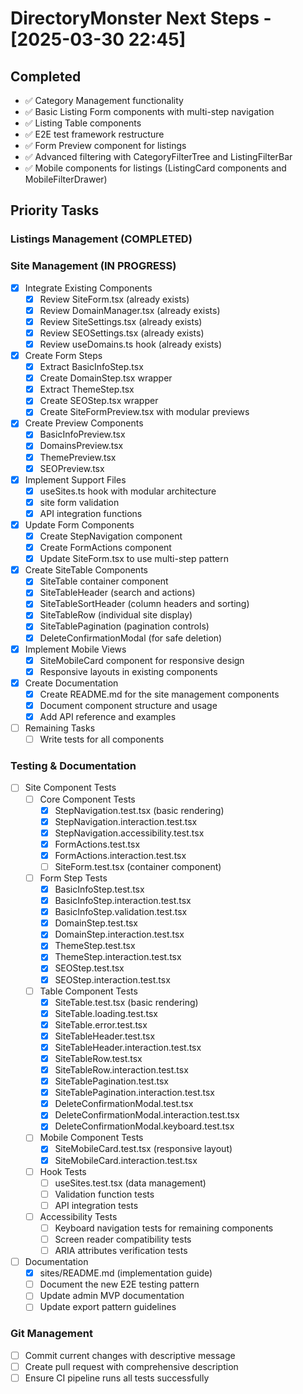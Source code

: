 # DirectoryMonster Next Steps - [2025-03-30 22:45]

## Completed
- ✅ Category Management functionality
- ✅ Basic Listing Form components with multi-step navigation
- ✅ Listing Table components
- ✅ E2E test framework restructure
- ✅ Form Preview component for listings
- ✅ Advanced filtering with CategoryFilterTree and ListingFilterBar
- ✅ Mobile components for listings (ListingCard components and MobileFilterDrawer)

## Priority Tasks

### Listings Management (COMPLETED)

### Site Management (IN PROGRESS)
- [x] Integrate Existing Components
  - [x] Review SiteForm.tsx (already exists)
  - [x] Review DomainManager.tsx (already exists)
  - [x] Review SiteSettings.tsx (already exists)
  - [x] Review SEOSettings.tsx (already exists)
  - [x] Review useDomains.ts hook (already exists)
- [x] Create Form Steps
  - [x] Extract BasicInfoStep.tsx
  - [x] Create DomainStep.tsx wrapper
  - [x] Extract ThemeStep.tsx
  - [x] Create SEOStep.tsx wrapper
  - [x] Create SiteFormPreview.tsx with modular previews
- [x] Create Preview Components
  - [x] BasicInfoPreview.tsx 
  - [x] DomainsPreview.tsx
  - [x] ThemePreview.tsx
  - [x] SEOPreview.tsx 
- [x] Implement Support Files
  - [x] useSites.ts hook with modular architecture
  - [x] site form validation
  - [x] API integration functions
- [x] Update Form Components
  - [x] Create StepNavigation component
  - [x] Create FormActions component
  - [x] Update SiteForm.tsx to use multi-step pattern
- [x] Create SiteTable Components
  - [x] SiteTable container component
  - [x] SiteTableHeader (search and actions)
  - [x] SiteTableSortHeader (column headers and sorting)
  - [x] SiteTableRow (individual site display)
  - [x] SiteTablePagination (pagination controls) 
  - [x] DeleteConfirmationModal (for safe deletion)
- [x] Implement Mobile Views
  - [x] SiteMobileCard component for responsive design
  - [x] Responsive layouts in existing components
- [x] Create Documentation
  - [x] Create README.md for the site management components
  - [x] Document component structure and usage
  - [x] Add API reference and examples
- [ ] Remaining Tasks
  - [ ] Write tests for all components

### Testing & Documentation
- [ ] Site Component Tests
  - [ ] Core Component Tests
    - [x] StepNavigation.test.tsx (basic rendering)
    - [x] StepNavigation.interaction.test.tsx
    - [x] StepNavigation.accessibility.test.tsx
    - [x] FormActions.test.tsx
    - [x] FormActions.interaction.test.tsx
    - [ ] SiteForm.test.tsx (container component)
  - [ ] Form Step Tests
    - [x] BasicInfoStep.test.tsx
    - [x] BasicInfoStep.interaction.test.tsx
    - [x] BasicInfoStep.validation.test.tsx
    - [x] DomainStep.test.tsx
    - [x] DomainStep.interaction.test.tsx
    - [x] ThemeStep.test.tsx
    - [x] ThemeStep.interaction.test.tsx
    - [x] SEOStep.test.tsx
    - [x] SEOStep.interaction.test.tsx
  - [ ] Table Component Tests
    - [x] SiteTable.test.tsx (basic rendering)
    - [x] SiteTable.loading.test.tsx
    - [x] SiteTable.error.test.tsx
    - [x] SiteTableHeader.test.tsx
    - [x] SiteTableHeader.interaction.test.tsx
    - [x] SiteTableRow.test.tsx
    - [x] SiteTableRow.interaction.test.tsx
    - [x] SiteTablePagination.test.tsx
    - [x] SiteTablePagination.interaction.test.tsx
    - [x] DeleteConfirmationModal.test.tsx
    - [x] DeleteConfirmationModal.interaction.test.tsx
    - [x] DeleteConfirmationModal.keyboard.test.tsx
  - [ ] Mobile Component Tests
    - [x] SiteMobileCard.test.tsx (responsive layout)
    - [x] SiteMobileCard.interaction.test.tsx
  - [ ] Hook Tests
    - [ ] useSites.test.tsx (data management)
    - [ ] Validation function tests
    - [ ] API integration tests
  - [ ] Accessibility Tests
    - [ ] Keyboard navigation tests for remaining components
    - [ ] Screen reader compatibility tests
    - [ ] ARIA attributes verification tests
- [ ] Documentation
  - [x] sites/README.md (implementation guide)
  - [ ] Document the new E2E testing pattern
  - [ ] Update admin MVP documentation
  - [ ] Update export pattern guidelines

### Git Management
- [ ] Commit current changes with descriptive message
- [ ] Create pull request with comprehensive description
- [ ] Ensure CI pipeline runs all tests successfully